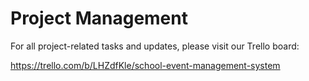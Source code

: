 # Project Management

For all project-related tasks and updates, please visit our Trello board:

https://trello.com/b/LHZdfKle/school-event-management-system
